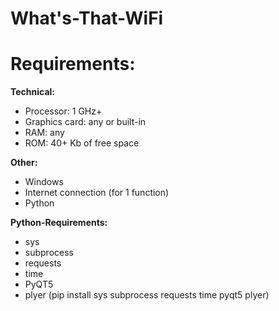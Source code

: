 # What's-That-WiFi
# Requirements:
**Technical:**
- Processor: 1 GHz+
- Graphics card: any or built-in
- RAM: any
- ROM: 40+ Kb of free space

**Other:**
- Windows
- Internet connection (for 1 function)
- Python

**Python-Requirements:**
- sys
- subprocess
- requests
- time
- PyQT5
- plyer
(pip install sys subprocess requests time pyqt5 plyer)
